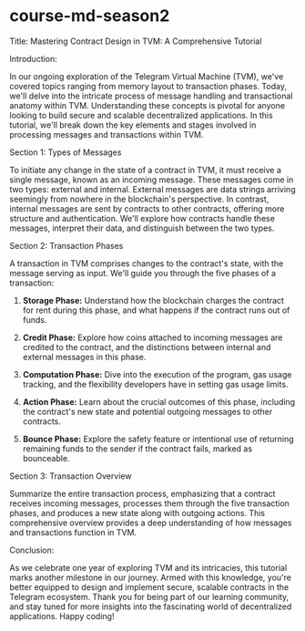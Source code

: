 # course-md-season2
Title: Mastering Contract Design in TVM: A Comprehensive Tutorial

Introduction:

In our ongoing exploration of the Telegram Virtual Machine (TVM), we've covered topics ranging from memory layout to transaction phases. Today, we'll delve into the intricate process of message handling and transactional anatomy within TVM. Understanding these concepts is pivotal for anyone looking to build secure and scalable decentralized applications. In this tutorial, we'll break down the key elements and stages involved in processing messages and transactions within TVM.

Section 1: Types of Messages

To initiate any change in the state of a contract in TVM, it must receive a single message, known as an incoming message. These messages come in two types: external and internal. External messages are data strings arriving seemingly from nowhere in the blockchain's perspective. In contrast, internal messages are sent by contracts to other contracts, offering more structure and authentication. We'll explore how contracts handle these messages, interpret their data, and distinguish between the two types.

Section 2: Transaction Phases

A transaction in TVM comprises changes to the contract's state, with the message serving as input. We'll guide you through the five phases of a transaction:

1. **Storage Phase:** Understand how the blockchain charges the contract for rent during this phase, and what happens if the contract runs out of funds.

2. **Credit Phase:** Explore how coins attached to incoming messages are credited to the contract, and the distinctions between internal and external messages in this phase.

3. **Computation Phase:** Dive into the execution of the program, gas usage tracking, and the flexibility developers have in setting gas usage limits.

4. **Action Phase:** Learn about the crucial outcomes of this phase, including the contract's new state and potential outgoing messages to other contracts.

5. **Bounce Phase:** Explore the safety feature or intentional use of returning remaining funds to the sender if the contract fails, marked as bounceable.

Section 3: Transaction Overview

Summarize the entire transaction process, emphasizing that a contract receives incoming messages, processes them through the five transaction phases, and produces a new state along with outgoing actions. This comprehensive overview provides a deep understanding of how messages and transactions function in TVM.

Conclusion:

As we celebrate one year of exploring TVM and its intricacies, this tutorial marks another milestone in our journey. Armed with this knowledge, you're better equipped to design and implement secure, scalable contracts in the Telegram ecosystem. Thank you for being part of our learning community, and stay tuned for more insights into the fascinating world of decentralized applications. Happy coding!
